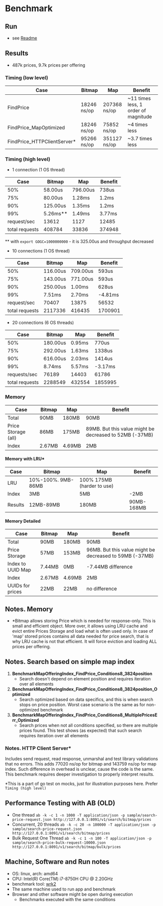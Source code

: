# Benchmark

## Run
* see [Readme](../README.md)

## Results
* 487k prices, 9.7k prices per offering

### Timing (low level)
|Case|Bitmap|Map|Benefit|
|---|---|---|---|
|FindPrice|18246 ns/op|207368 ns/op|~11 times less, 1 order of magnitude|
|FindPrice_MapOptimized|18246 ns/op|75852 ns/op|~4 times less|
|FindPrice_HTTPClientServer*|95266 ns/op|351127 ns/op|~3.7 times less|

### Timing (high level)
* 1 connection (1 OS thread)

|Case|Bitmap|Map|Benefit|
|---|---|---|---|
|50%|58.00us|796.00us|738us|
|75%|80.00us|1.28ms|1.2ms|
|90%|125.00us|1.35ms|1.2ms|
|99%|5.26ms**|1.49ms|3.77ms|
|request/sec|13612|1127|12485|
|total requests|408784|33836|374948|

** with `export GOGC=1000000000` - it is 325.00us and throughput decreased

* 10 connections (1 OS thread)

|Case|Bitmap|Map|Benefit|
|---|---|---|---|
|50%|116.00us|709.00us|593us|
|75%|143.00us|771.00us|593us|
|90%|250.00us|1.00ms|628us|
|99%|7.51ms|2.70ms|-4.81ms|
|request/sec|70407|13875|56532|
|total requests|2117336|416435|1700901|

* 20 connections (6 OS threads)

|Case|Bitmap|Map|Benefit|
|---|---|---|---|
|50%|180.00us|0.95ms|770us|
|75%|292.00us|1.63ms|1338us|
|90%|616.00us|2.03ms|1414us|
|99%|8.74ms|5.57ms|-3.17ms|
|requests/sec|76189|14403|61786|
|total requests|2288549|432554|1855995|

### Memory
|Case|Bitmap|Map|Benefit|
|---|---|---|---|
|Total|90MB|180MB|90MB|
|Price Storage (all)|86MB|175MB|89MB. But this value might be decreased to 52MB (-37MB)|
|Index|2.67MB|4.69MB|2MB|

#### Memory with LRU*
|Case|Bitmap|Map|Benefit|
|---|---|---|---|
|LRU|10%-100%. 9MB-86MB| 100% 175MB (harder to use)|
|Index|3MB|5MB|-2MB|
|Results|12MB-89MB|180MB|90MB-168MB|

#### Memory Detailed
|Case|Bitmap|Map|Benefit|
|---|---|---|---|
|Total|90MB|180MB|90MB|
|Price Storage|57MB|153MB|96MB. But this value might be decreased to 59MB (-37MB)|
|Index to UUID Map|7.44MB|0MB|-7.44MB difference|
|Index|2.67MB|4.69MB|2MB|
|UUIDs for prices|22MB|22MB|no difference|

## Notes. Memory
* *Bitmap allows storing Price which is needed for response-only. This is small and efficient object.
More over, it allows using LRU cache and evict entire Prices Storage and load what is often used only.
In case of 'map' stored prices contains all data needed for price search, that is why LRU cache is not that efficient. 
It will force eviction and loading ALL prices per offering.

## Notes. Search based on simple map index
1. **BenchmarkMapOfferingIndex_FindPrice_Conditions8_3824position**
   * Search doesn't depend on element position and requires iteration over all elements
1. **BenchmarkMapOfferingIndex_FindPrice_Conditions8_3824position_Optimized**
   * Search optimized based on data specifics, and this is when search stops on price position.
      Worst case scenario is the same as for non-optimized benchmark
1. **BenchmarkMapOfferingIndex_FindPrice_Conditions8_MultiplePricesErr_Optimized**
   * Search prices when not all conditions specified, so there are multiple prices found.
     This test shows (as expected) that such search requires iteration over all elements

### Notes. HTTP Client Server*
Includes send request, read response, unmarshal and test library validations that no errors.
This adds 77020 ns/op for bitmap and 143759 ns/op for map index. Such difference in overhead is unclear, 
cause the code is the same. This benchmark requires deeper investigation to properly interpret results.

*This is a part of go test on mocks, just for illustration purposes here. Prefer `Timing (high level)`

## Performance Testing with AB (OLD)
* One thread
  ```ab -k -c 1 -n 1000 -T application/json -p sample/search-price-request.json http://127.0.0.1:8091/v1/search/bitmap/prices```
* Concurrent, 20 threads
  ```ab -k -c 20 -n 100000 -T application/json -p sample/search-price-request.json http://127.0.0.1:8091/v1/search/bitmap/prices```
* Bulk Request One Thread
  ```ab -k -c 1 -n 100 -T application/json -p sample/search-price-bulk-request-10000.json http://127.0.0.1:8091/v1/search/bitmap/bulk/prices```

## Machine, Software and Run notes
* OS: linux, arch: amd64
* CPU: Intel(R) Core(TM) i7-8750H CPU @ 2.20GHz
* benchmark tool: [wrk2](https://github.com/giltene/wrk2)
* The same machine used to run app and benchmark
* Browser and other software might be open during execution
    * Benchmarks executed with the same conditions
